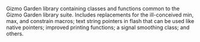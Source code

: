 Gizmo Garden library containing classes and functions common to the Gizmo Garden library suite. Includes replacements for the ill-conceived min, max, and constrain macros; text string pointers in flash that can be used like native pointers; improved printing functions; a signal smoothing class; and others.